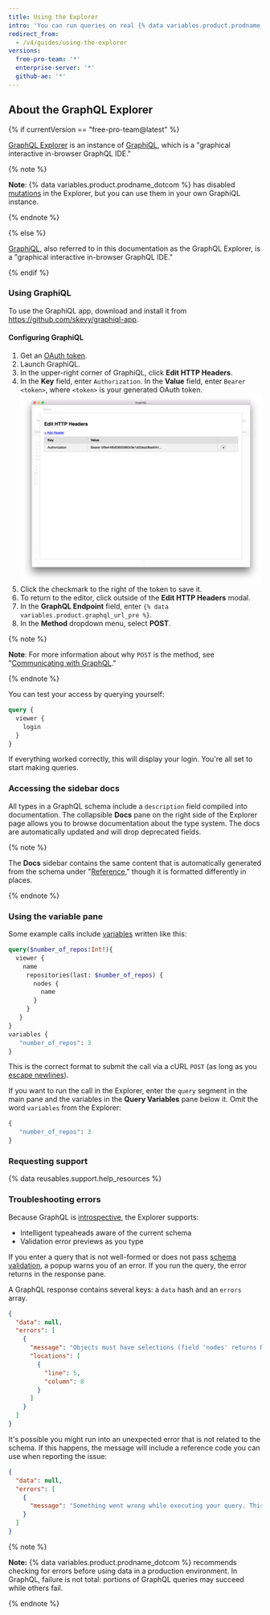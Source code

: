 ```yaml
---
title: Using the Explorer
intro: 'You can run queries on real {% data variables.product.prodname_dotcom %} data using the GraphQL Explorer, an integrated development environment in your browser that includes docs, syntax highlighting, and validation errors.'
redirect_from:
  - /v4/guides/using-the-explorer
versions:
  free-pro-team: '*'
  enterprise-server: '*'
  github-ae: '*'
---
```


## About the GraphQL Explorer

{% if currentVersion == "free-pro-team@latest" %}

[GraphQL Explorer](/v4/explorer) is an instance of [GraphiQL](https://github.com/graphql/graphiql), which is a "graphical interactive in-browser GraphQL IDE."

{% note %}

**Note**: {% data variables.product.prodname_dotcom %} has disabled [mutations](/v4/mutation/) in the Explorer, but you can use them in your own GraphiQL instance.

{% endnote %}

{% else %}

[GraphiQL](https://github.com/graphql/graphiql), also referred to in this documentation as the GraphQL Explorer, is a "graphical interactive in-browser GraphQL IDE."

{% endif %}

### Using GraphiQL

To use the GraphiQL app, download and install it from https://github.com/skevy/graphiql-app.

#### Configuring GraphiQL

1. Get an [OAuth token](/v4/guides/forming-calls#authenticating-with-graphql).
1. Launch GraphiQL.
1. In the upper-right corner of GraphiQL, click **Edit HTTP Headers**.
1. In the **Key** field, enter `Authorization`. In the **Value** field, enter `Bearer <token>`, where `<token>` is your generated OAuth token.
![graphiql headers](/assets/images/developer/graphiql-headers.png)
1. Click the checkmark to the right of the token to save it.
1. To return to the editor, click outside of the **Edit HTTP Headers** modal.
1. In the **GraphQL Endpoint** field, enter `{% data variables.product.graphql_url_pre %}`.
1. In the **Method** dropdown menu, select **POST**.

{% note %}

**Note**: For more information about why `POST` is the method, see "[Communicating with GraphQL](/v4/guides/forming-calls#communicating-with-graphql)."

{% endnote %}

You can test your access by querying yourself:

```graphql
query {
  viewer {
    login
  }
}
```

If everything worked correctly, this will display your login. You're all set to start making queries.

### Accessing the sidebar docs

All types in a GraphQL schema include a `description` field compiled into documentation. The collapsible **Docs** pane on the right side of the Explorer page allows you to browse documentation about the type system. The docs are automatically updated and will drop deprecated fields.

{% note %}

The **Docs** sidebar contains the same content that is automatically generated from the schema under "[Reference](/v4/)," though it is formatted differently in places.

{% endnote %}

### Using the variable pane

Some example calls include [variables](/v4/guides/forming-calls#working-with-variables) written like this:

```graphql
query($number_of_repos:Int!){
  viewer {
    name
     repositories(last: $number_of_repos) {
       nodes {
         name
       }
     }
   }
}
variables {
   "number_of_repos": 3
}
```

This is the correct format to submit the call via a cURL `POST` (as long as you [escape newlines](/v4/guides/forming-calls#communicating-with-graphql)).

If you want to run the call in the Explorer, enter the `query` segment in the main pane and the variables in the **Query Variables** pane below it. Omit the word `variables` from the Explorer:

```graphql
{
   "number_of_repos": 3
}
```

### Requesting support

{% data reusables.support.help_resources %}

### Troubleshooting errors

Because GraphQL is [introspective](/v4/guides/intro-to-graphql#discovering-the-graphql-api), the Explorer supports:

* Intelligent typeaheads aware of the current schema
* Validation error previews as you type

If you enter a query that is not well-formed or does not pass [schema validation](/v4/guides/intro-to-graphql#schema), a popup warns you of an error. If you run the query, the error returns in the response pane.

A GraphQL response contains several keys: a `data` hash and an `errors` array.

```json
{
  "data": null,
  "errors": [
    {
      "message": "Objects must have selections (field 'nodes' returns Repository but has no selections)",
      "locations": [
        {
          "line": 5,
          "column": 8
        }
      ]
    }
  ]
}
```

It's possible you might run into an unexpected error that is not related to the schema. If this happens, the message will include a reference code you can use when reporting the issue:

```json
{
  "data": null,
  "errors": [
    {
      "message": "Something went wrong while executing your query. This is most likely a GitHub bug. Please include \"7571:3FF6:552G94B:69F45B7:5913BBEQ\" when reporting this issue."
    }
  ]
}
```

{% note %}

**Note:** {% data variables.product.prodname_dotcom %} recommends checking for errors before using data in a production environment. In GraphQL, failure is not total: portions of GraphQL queries may succeed while others fail.

{% endnote %}
